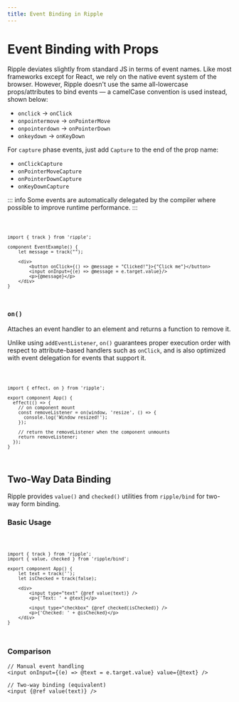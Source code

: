 ```yaml
---
title: Event Binding in Ripple
---
```


# Event Binding with Props

Ripple deviates slightly from standard JS in terms of event names. Like most
frameworks except for React, we rely on the native event system of the browser.
However, Ripple doesn't use the same all-lowercase props/attributes to bind
events — a camelCase convention is used instead, shown below:

- `onclick` -> `onClick`
- `onpointermove` -> `onPointerMove`
- `onpointerdown` -> `onPointerDown`
- `onkeydown` -> `onKeyDown`

For `capture` phase events, just add `Capture` to the end of the prop name:

- `onClickCapture`
- `onPointerMoveCapture`
- `onPointerDownCapture`
- `onKeyDownCapture`

::: info
Some events are automatically delegated by the compiler where possible
to improve runtime performance.
:::

<Code>

```ripple
import { track } from 'ripple';

component EventExample() {
	let message = track("");

	<div>
		<button onClick={() => @message = "Clicked!"}>{"Click me"}</button>
		<input onInput={(e) => @message = e.target.value}/>
		<p>{@message}</p>
	</div>
}
```

</Code>

### `on()`

Attaches an event handler to an element and returns a function to remove it.

Unlike using `addEventListener`, `on()` guarantees proper execution order with
respect to attribute-based handlers such as `onClick`, and is also optimized
with event delegation for events that support it.

<Code console>

```ripple
import { effect, on } from 'ripple';

export component App() {
  effect(() => {
    // on component mount
    const removeListener = on(window, 'resize', () => {
      console.log('Window resized!');
    });

    // return the removeListener when the component unmounts
    return removeListener;
  });
}
```

</Code>

## Two-Way Data Binding

Ripple provides `value()` and `checked()` utilities from `ripple/bind` for two-way form binding.

### Basic Usage

<Code console>

```ripple
import { track } from 'ripple';
import { value, checked } from 'ripple/bind';

export component App() {
	let text = track('');
	let isChecked = track(false);

	<div>
		<input type="text" {@ref value(text)} />
		<p>{'Text: ' + @text}</p>
		
		<input type="checkbox" {@ref checked(isChecked)} />
		<p>{'Checked: ' + @isChecked}</p>
	</div>
}
```

</Code>

### Comparison

```ripple
// Manual event handling
<input onInput={(e) => @text = e.target.value} value={@text} />

// Two-way binding (equivalent)
<input {@ref value(text)} />
```
